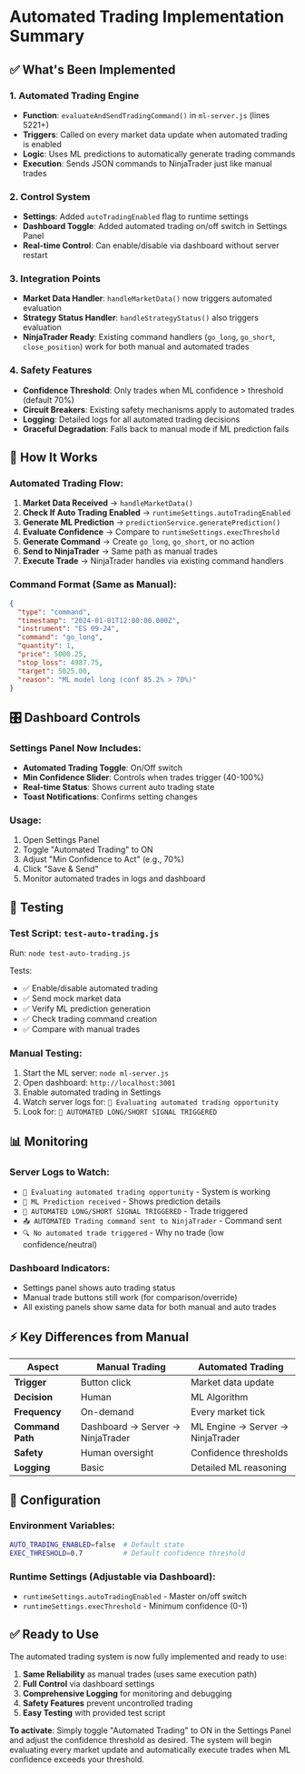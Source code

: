 # Automated Trading Implementation Summary

## ✅ What's Been Implemented

### 1. **Automated Trading Engine** 
- **Function**: `evaluateAndSendTradingCommand()` in `ml-server.js` (lines 5221+)
- **Triggers**: Called on every market data update when automated trading is enabled
- **Logic**: Uses ML predictions to automatically generate trading commands
- **Execution**: Sends JSON commands to NinjaTrader just like manual trades

### 2. **Control System**
- **Settings**: Added `autoTradingEnabled` flag to runtime settings
- **Dashboard Toggle**: Added automated trading on/off switch in Settings Panel
- **Real-time Control**: Can enable/disable via dashboard without server restart

### 3. **Integration Points**
- **Market Data Handler**: `handleMarketData()` now triggers automated evaluation
- **Strategy Status Handler**: `handleStrategyStatus()` also triggers evaluation  
- **NinjaTrader Ready**: Existing command handlers (`go_long`, `go_short`, `close_position`) work for both manual and automated trades

### 4. **Safety Features**
- **Confidence Threshold**: Only trades when ML confidence > threshold (default 70%)
- **Circuit Breakers**: Existing safety mechanisms apply to automated trades
- **Logging**: Detailed logs for all automated trading decisions
- **Graceful Degradation**: Falls back to manual mode if ML prediction fails

## 🔧 How It Works

### Automated Trading Flow:
1. **Market Data Received** → `handleMarketData()`
2. **Check If Auto Trading Enabled** → `runtimeSettings.autoTradingEnabled`
3. **Generate ML Prediction** → `predictionService.generatePrediction()`
4. **Evaluate Confidence** → Compare to `runtimeSettings.execThreshold`
5. **Generate Command** → Create `go_long`, `go_short`, or no action
6. **Send to NinjaTrader** → Same path as manual trades
7. **Execute Trade** → NinjaTrader handles via existing command handlers

### Command Format (Same as Manual):
```json
{
  "type": "command",
  "timestamp": "2024-01-01T12:00:00.000Z",
  "instrument": "ES 09-24",
  "command": "go_long",
  "quantity": 1,
  "price": 5000.25,
  "stop_loss": 4987.75,
  "target": 5025.00,
  "reason": "ML model long (conf 85.2% > 70%)"
}
```

## 🎛️ Dashboard Controls

### Settings Panel Now Includes:
- **Automated Trading Toggle**: On/Off switch
- **Min Confidence Slider**: Controls when trades trigger (40-100%)
- **Real-time Status**: Shows current auto trading state
- **Toast Notifications**: Confirms setting changes

### Usage:
1. Open Settings Panel
2. Toggle "Automated Trading" to ON
3. Adjust "Min Confidence to Act" (e.g., 70%)
4. Click "Save & Send"
5. Monitor automated trades in logs and dashboard

## 🧪 Testing

### Test Script: `test-auto-trading.js`
Run: `node test-auto-trading.js`

Tests:
- ✅ Enable/disable automated trading
- ✅ Send mock market data
- ✅ Verify ML prediction generation
- ✅ Check trading command creation
- ✅ Compare with manual trades

### Manual Testing:
1. Start the ML server: `node ml-server.js`
2. Open dashboard: `http://localhost:3001`
3. Enable automated trading in Settings
4. Watch server logs for: `🤖 Evaluating automated trading opportunity`
5. Look for: `🚀 AUTOMATED LONG/SHORT SIGNAL TRIGGERED`

## 📊 Monitoring

### Server Logs to Watch:
- `🤖 Evaluating automated trading opportunity` - System is working
- `🎯 ML Prediction received` - Shows prediction details
- `🚀 AUTOMATED LONG/SHORT SIGNAL TRIGGERED` - Trade triggered
- `📤 AUTOMATED Trading command sent to NinjaTrader` - Command sent
- `🔍 No automated trade triggered` - Why no trade (low confidence/neutral)

### Dashboard Indicators:
- Settings panel shows auto trading status
- Manual trade buttons still work (for comparison/override)
- All existing panels show same data for both manual and auto trades

## ⚡ Key Differences from Manual

| Aspect | Manual Trading | Automated Trading |
|--------|---------------|-------------------|
| **Trigger** | Button click | Market data update |
| **Decision** | Human | ML Algorithm |
| **Frequency** | On-demand | Every market tick |
| **Command Path** | Dashboard → Server → NinjaTrader | ML Engine → Server → NinjaTrader |
| **Safety** | Human oversight | Confidence thresholds |
| **Logging** | Basic | Detailed ML reasoning |

## 🔧 Configuration

### Environment Variables:
```bash
AUTO_TRADING_ENABLED=false  # Default state
EXEC_THRESHOLD=0.7          # Default confidence threshold
```

### Runtime Settings (Adjustable via Dashboard):
- `runtimeSettings.autoTradingEnabled` - Master on/off switch
- `runtimeSettings.execThreshold` - Minimum confidence (0-1)

## ✅ Ready to Use

The automated trading system is now fully implemented and ready to use:

1. **Same Reliability** as manual trades (uses same execution path)
2. **Full Control** via dashboard settings
3. **Comprehensive Logging** for monitoring and debugging  
4. **Safety Features** prevent uncontrolled trading
5. **Easy Testing** with provided test script

**To activate**: Simply toggle "Automated Trading" to ON in the Settings Panel and adjust the confidence threshold as desired. The system will begin evaluating every market update and automatically execute trades when ML confidence exceeds your threshold. 
